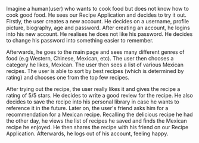 Imagine a human(user) who wants to cook food but does not know how to cook good food. He sees our Recipe Application and decides to try it out. Firstly, the user creates a new account. He decides on a username, profile picture, biography, age and password. After creating an account, he logins into his new account. He realises he does not like his password. He decides to change his password into something easier to remember. 

Afterwards, he goes to the main page and sees many different genres of food (e.g Western, Chinese, Mexican, etc). The user then chooses a category he likes, Mexican. The user then sees a list of various Mexican recipes. The user is able to sort by best recipes (which is determined by rating) and chooses one from the top few recipes. 

After trying out the recipe, the user really likes it and gives the recipe a rating of 5/5 stars. He decides to write a good review for the recipe. He also decides to save the recipe into his personal library in case he wants to reference it in the future. Later on, the user's friend asks him for a recommendation for a Mexican recipe. Recalling the delicious recipe he had the other day, he views the list of recipes he saved and finds the Mexican recipe he enjoyed. He then shares the recipe with his friend on our Recipe Application. Afterwards, he logs out of his account, feeling happy. 
 
